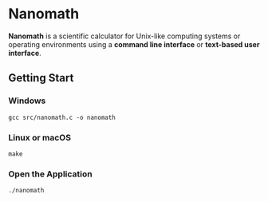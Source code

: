 # Nanomath

**Nanomath** is a scientific calculator for Unix-like computing systems or operating environments using a **command line interface** or **text-based user interface**.

## Getting Start

### Windows
`gcc src/nanomath.c -o nanomath`

### Linux or macOS
`make`

### Open the Application
`./nanomath`